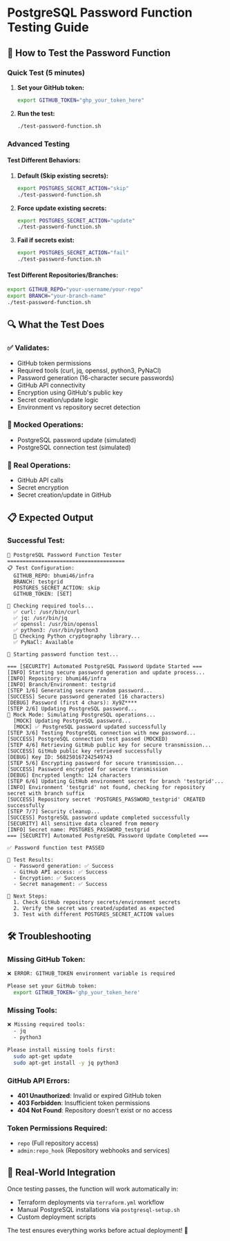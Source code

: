 # PostgreSQL Password Function Testing Guide

## 🧪 How to Test the Password Function

### Quick Test (5 minutes)

1. **Set your GitHub token:**
   ```bash
   export GITHUB_TOKEN="ghp_your_token_here"
   ```

2. **Run the test:**
   ```bash
   ./test-password-function.sh
   ```

### Advanced Testing

#### Test Different Behaviors:

1. **Default (Skip existing secrets):**
   ```bash
   export POSTGRES_SECRET_ACTION="skip"
   ./test-password-function.sh
   ```

2. **Force update existing secrets:**
   ```bash
   export POSTGRES_SECRET_ACTION="update"
   ./test-password-function.sh
   ```

3. **Fail if secrets exist:**
   ```bash
   export POSTGRES_SECRET_ACTION="fail"
   ./test-password-function.sh
   ```

#### Test Different Repositories/Branches:

```bash
export GITHUB_REPO="your-username/your-repo"
export BRANCH="your-branch-name"
./test-password-function.sh
```

## 🔍 What the Test Does

### ✅ Validates:
- GitHub token permissions
- Required tools (curl, jq, openssl, python3, PyNaCl)
- Password generation (16-character secure passwords)
- GitHub API connectivity
- Encryption using GitHub's public key
- Secret creation/update logic
- Environment vs repository secret detection

### 🔧 Mocked Operations:
- PostgreSQL password update (simulated)
- PostgreSQL connection test (simulated)

### 🎯 Real Operations:
- GitHub API calls
- Secret encryption
- Secret creation/update in GitHub

## 📋 Expected Output

### Successful Test:
```
🧪 PostgreSQL Password Function Tester
======================================
📋 Test Configuration:
  GITHUB_REPO: bhumi46/infra
  BRANCH: testgrid
  POSTGRES_SECRET_ACTION: skip
  GITHUB_TOKEN: [SET]

🔧 Checking required tools...
  ✅ curl: /usr/bin/curl
  ✅ jq: /usr/bin/jq
  ✅ openssl: /usr/bin/openssl
  ✅ python3: /usr/bin/python3
  🐍 Checking Python cryptography library...
  ✅ PyNaCl: Available

🚀 Starting password function test...

=== [SECURITY] Automated PostgreSQL Password Update Started ===
[INFO] Starting secure password generation and update process...
[INFO] Repository: bhumi46/infra
[INFO] Branch/Environment: testgrid
[STEP 1/6] Generating secure random password...
[SUCCESS] Secure password generated (16 characters)
[DEBUG] Password (first 4 chars): Xy9Z****
[STEP 2/6] Updating PostgreSQL password...
🔧 Mock Mode: Simulating PostgreSQL operations...
  [MOCK] Updating PostgreSQL password...
  [MOCK] ✅ PostgreSQL password updated successfully
[STEP 3/6] Testing PostgreSQL connection with new password...
[SUCCESS] PostgreSQL connection test passed (MOCKED)
[STEP 4/6] Retrieving GitHub public key for secure transmission...
[SUCCESS] GitHub public key retrieved successfully
[DEBUG] Key ID: 568250167242549743
[STEP 5/6] Encrypting password for secure transmission...
[SUCCESS] Password encrypted for secure transmission
[DEBUG] Encrypted length: 124 characters
[STEP 6/6] Updating GitHub environment secret for branch 'testgrid'...
[INFO] Environment 'testgrid' not found, checking for repository secret with branch suffix
[SUCCESS] Repository secret 'POSTGRES_PASSWORD_testgrid' CREATED successfully
[STEP 7/7] Security cleanup...
[SUCCESS] PostgreSQL password update completed successfully
[SECURITY] All sensitive data cleared from memory
[INFO] Secret name: POSTGRES_PASSWORD_testgrid
=== [SECURITY] Automated PostgreSQL Password Update Completed ===

✅ Password function test PASSED

🎯 Test Results:
  - Password generation: ✅ Success
  - GitHub API access: ✅ Success
  - Encryption: ✅ Success
  - Secret management: ✅ Success

🔧 Next Steps:
  1. Check GitHub repository secrets/environment secrets
  2. Verify the secret was created/updated as expected
  3. Test with different POSTGRES_SECRET_ACTION values
```

## 🛠️ Troubleshooting

### Missing GitHub Token:
```bash
❌ ERROR: GITHUB_TOKEN environment variable is required

Please set your GitHub token:
  export GITHUB_TOKEN='ghp_your_token_here'
```

### Missing Tools:
```bash
❌ Missing required tools:
  - jq
  - python3

Please install missing tools first:
  sudo apt-get update
  sudo apt-get install -y jq python3
```

### GitHub API Errors:
- **401 Unauthorized**: Invalid or expired GitHub token
- **403 Forbidden**: Insufficient token permissions
- **404 Not Found**: Repository doesn't exist or no access

### Token Permissions Required:
- `repo` (Full repository access)
- `admin:repo_hook` (Repository webhooks and services)

## 🎯 Real-World Integration

Once testing passes, the function will work automatically in:
- Terraform deployments via `terraform.yml` workflow
- Manual PostgreSQL installations via `postgresql-setup.sh`
- Custom deployment scripts

The test ensures everything works before actual deployment! 🚀
